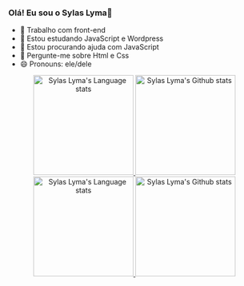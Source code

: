 ### Olá! Eu sou o Sylas Lyma👋


- 🔭 Trabalho com front-end
- 🌱 Estou estudando JavaScript e Wordpress
- 🤔 Estou procurando ajuda com JavaScript
- 💬 Pergunte-me sobre Html e Css
- 😄 Pronouns: ele/dele


 <!-- Light Mode -->
<div align="center"> 
<a href="https://github.com/anuraghazra/github-readme-stats#gh-light-mode-only">
<img height=200 src="https://github-readme-stats-git-masterrstaa-sylaslyma.vercel.app/api/top-langs/?username=sylaslyma&layout=compact&langs_count=10&hide_border=true&role=owner,collaborator&theme=default#gh-light-mode-only" alt="Sylas Lyma's Language stats" />
</a>
<a href="https://github.com/anuraghazra/github-readme-stats#gh-light-mode-only">
<img height=200 src="https://github-readme-stats-git-masterrstaa-sylaslyma.vercel.app/api?username=sylaslyma&show_icons=true&count_private=true&line_height=28&hide_border=true&card_width=347&include_all_commits=true&role=owner,collaborator&exclude_repo=github-readme-stats&theme=default&hide_rank=true#gh-light-mode-only" alt="Sylas Lyma's Github stats" />
</a>
</div>
<!-- Dark Mode -->
<div align="center"> 
<a href="https://github.com/anuraghazra/github-readme-stats#gh-dark-mode-only">
<img height=200 src="https://github-readme-stats-git-masterrstaa-sylaslyma.vercel.app/api/top-langs/?username=sylaslyma&layout=compact&langs_count=10&hide_border=true&role=owner,collaborator&theme=dark&bg_color=000000#gh-dark-mode-only" alt="Sylas Lyma's Language stats" />
</a>
<a href="https://github.com/anuraghazra/github-readme-stats#gh-dark-mode-only">
<img height=200 src="https://github-readme-stats-git-masterrstaa-sylaslyma.vercel.app/api?username=sylaslyma&show_icons=true&count_private=true&line_height=28&hide_border=true&card_width=347&include_all_commits=true&role=owner,collaborator&exclude_repo=github-readme-stats&theme=dark&bg_color=000000&hide_rank=true#gh-dark-mode-only" alt="Sylas Lyma's Github stats" />
</a>
</div>

